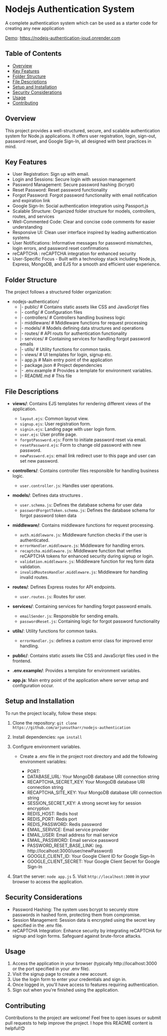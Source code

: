 # Nodejs Authentication System

A complete authentication system which can be used as a starter code for creating any new application

[Demo](https://nodejs-authentication-joud.onrender.com): https://nodejs-authentication-joud.onrender.com

## Table of Contents

- [Overview](#overview)
- [Key Features](#Key-Features)
- [Folder Structure](#folder-structure)
- [File Descriptions](#file-descriptions)
- [Setup and Installation](#setup-and-installation)
- [Security Considerations](#Security-Considerations)
- [Usage](#usage)
- [Contributing](#contributing)

## Overview

This project provides a well-structured, secure, and scalable authentication system for Node.js applications. It offers user registration, login, sign-out, password reset, and Google Sign-In, all designed with best practices in mind.

## Key Features

- User Registration: Sign up with email.
- Login and Sessions: Secure login with session management
- Password Management: Secure password hashing (bcrypt)
- Reset Password: Reset password functionality
- Forgot Password: Forgot password functionality with email notification and expiration link
- Google Sign-In: Social authentication integration using Passport.js
- Scalable Structure: Organized folder structure for models, controllers, routes, and services
- Well-Commented Code: Clear and concise code comments for easier understanding
- Responsive UI: Clean user interface inspired by leading authentication systems
- User Notifications: Informative messages for password mismatches, login errors, and password reset confirmations
- reCAPTCHA : reCAPTCHA integration for enhanced security
- User-Specific Focus - Built with a technology stack including Node.js, Express, MongoDB, and EJS for a smooth and efficient user experience.

## Folder Structure

The project follows a structured folder organization:

- nodejs-authentication/
  - |- public/ # Contains static assets like CSS and JavaScript files
  - |- config/ # Configuration files
  - |- controllers/ # Controllers handling business logic
  - |- middleware/ # Middleware functions for request processing
  - |- models/ # Models defining data structures and operations
  - |- routes/ # API routs for authentication functionality
  - |- services/ # Containing services for handling forgot password emails
  - |- utils/ # Utility functions for common tasks.
  - |- views/ # UI templates for login, signup etc.
  - |- app.js # Main entry point of the application
  - |- package.json # Project dependencies
  - |- .env.example # Provides a template for environment variables.
  - |- README.md # This file

## File Descriptions

- **views/**: Contains EJS templates for rendering different views of the application.

  - `layout.ejs`: Common layout view.
  - `signup.ejs`: User registration form.
  - `signin.ejs`: Landing page with user login form.
  - `user.ejs`: User profile page.
  - `forgotPassword.ejs`: Form to initiate password reset via email.
  - `resetPassword.ejs`: Form to change old password with new password.
  - `newPassword.ejs`: email link redirect user to this page and user can set new password.

- **controllers/**: Contains controller files responsible for handling business logic.

  - `user.controller.js`: Handles user operations.

- **models/**: Defines data structures .

  - `user.schema.js`: Defines the database schema for user data
  - `passwordForgotToken.schema.js`: Defines the database schema for forgot password token data

- **middleware/**: Contains middleware functions for request processing.

  - `auth.middleware.js`: Middleware function checks if the user is authenticated.
  - `errorHandler.middleware.js`: Middleware for handling errors.
  - `recaptcha.middleware.js`: Middleware function that verifies reCAPTCHA tokens for enhanced security during signup or login.
  - `validation.middleware.js`: Middleware function for req form data validation.
  - `invalidRoutesHandler.middleware.js`: Middleware for handling invalid routes.

- **routes/**: Defines Express routes for API endpoints.

  - `user.routes.js`: Routes for user.

- **services/**: Containing services for handling forgot password emails.

  - `emailSender.js`: Responsible for sending emails.
  - `passwordReset.js`: Containing logic for forgot password functionality

- **utils/**: Utility functions for common tasks.

  - `errorHandler.js`: defines a custom error class for improved error handling.

- **public/**: Contains static assets like CSS and JavaScript files used in the frontend.

- **.env.example/**: Provides a template for environment variables.

- **app.js**: Main entry point of the application where server setup and configuration occur.

## Setup and Installation

To run the project locally, follow these steps:

1. Clone the repository: `git clone https://github.com/arjunsutharr/nodejs-authentication`
2. Install dependencies: `npm install`
3. Configure environment variables.

   - Create a .env file in the project root directory and add the following environment variables:

     - PORT:
     - DATABASE_URL: Your MongoDB database URI connection string
     - RECAPTCHA_SECRET_KEY: Your MongoDB database URI connection string
     - RECAPTCHA_SITE_KEY: Your MongoDB database URI connection string
     - SESSION_SECRET_KEY: A strong secret key for session encryption
     - REDIS_HOST: Redis host
     - REDIS_PORT: Redis port
     - REDIS_PASSWORD: Redis password
     - EMAIL_SERVICE: Email service provider
     - EMAIL_USER: Email address for mail service
     - EMAIL_PASSWORD: Email service password
     - PASSWORD_RESET_BASE_LINK: (eg. http://localhost:3000/user/newPassword)
     - GOOGLE_CLIENT_ID: Your Google Client ID for Google Sign-In
     - GOOGLE_CLIENT_SECRET: Your Google Client Secret for Google Sign-In

4. Start the server: `node app.js` 5. Visit `http://localhost:3000` in your browser to access the application.

## Security Considerations

- Password Hashing: The system uses bcrypt to securely store passwords in hashed form, protecting them from compromise.
- Session Management: Session data is encrypted using the secret key specified in the .env file.
- reCAPTCHA Integration: Enhance security by integrating reCAPTCHA for signup and login forms. Safeguard against brute-force attacks.

## Usage

1. Access the application in your browser (typically http://localhost:3000 or the port specified in your .env file).
2. Visit the signup page to create a new account.
3. Use the login form to enter your credentials and sign in.
4. Once logged in, you'll have access to features requiring authentication.
5. Sign out when you're finished using the application.

## Contributing

Contributions to the project are welcome! Feel free to open issues or submit pull requests to help improve the project.
I hope this README content is helpful!😊
